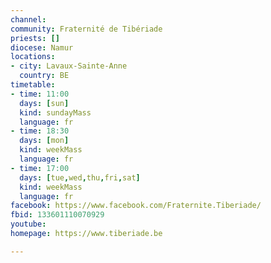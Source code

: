 ```yaml
---
channel:
community: Fraternité de Tibériade
priests: []
diocese: Namur
locations:
- city: Lavaux-Sainte-Anne
  country: BE
timetable:
- time: 11:00
  days: [sun]
  kind: sundayMass
  language: fr
- time: 18:30
  days: [mon]
  kind: weekMass
  language: fr
- time: 17:00
  days: [tue,wed,thu,fri,sat]
  kind: weekMass
  language: fr
facebook: https://www.facebook.com/Fraternite.Tiberiade/
fbid: 133601110070929
youtube:
homepage: https://www.tiberiade.be

---
```

